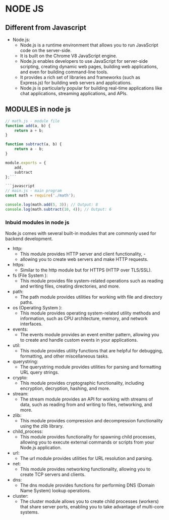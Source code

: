 # NODE JS

## Different from Javascript

- Node.js:
  - Node.js is a runtime environment that allows you to run JavaScript code on the server-side.
  - It is built on the Chrome V8 JavaScript engine.
  - Node.js enables developers to use JavaScript for server-side scripting, creating dynamic web pages, building web applications, and even for building command-line tools.
  - It provides a rich set of libraries and frameworks (such as Express.js) for building web servers and applications.
  - Node.js is particularly popular for building real-time applications like chat applications, streaming applications, and APIs.

## MODULES in node js

```javascript
// math.js - module file
function add(a, b) {
    return a + b;
}

function subtract(a, b) {
    return a - b;
}

module.exports = {
    add,
    subtract
};```

```javascript
// main.js - main program
const math = require('./math');

console.log(math.add(5, 3)); // Output: 8
console.log(math.subtract(10, 4)); // Output: 6
```

### Inbuid modules in node js

Node.js comes with several built-in modules that are commonly used for backend development.

- http:
  - This module provides HTTP server and client functionality, -
  - allowing you to create web servers and make HTTP requests.
- https:
  - Similar to the http module but for HTTPS (HTTP over TLS/SSL).
- fs (File System ):
  - This module provides file system-related operations such as reading and writing files, creating directories, and more.
- path:
  - The path module provides utilities for working with file and directory paths.
- os (Operating System ):
  - This module provides operating system-related utility methods and information, such as CPU architecture, memory, and network interfaces.
- events:
  - The events module provides an event emitter pattern, allowing you to create and handle custom events in your applications.
- util:
  - This module provides utility functions that are helpful for debugging, formatting, and other miscellaneous tasks.
- querystring:
  - The querystring module provides utilities for parsing and formatting URL query strings.
- crypto:
  - This module provides cryptographic functionality, including encryption, decryption, hashing, and more.
- stream:
  - The stream module provides an API for working with streams of data, such as reading from and writing to files, networking, and more.
- zlib:
  - This module provides compression and decompression functionality using the zlib library.
- child_process:
  - This module provides functionality for spawning child processes, allowing you to execute external commands or scripts from your Node.js application.
- url:
  - The url module provides utilities for URL resolution and parsing.
- net:
  - This module provides networking functionality, allowing you to create TCP servers and clients.
- dns:
  - The dns module provides functions for performing DNS (Domain Name System) lookup operations.
- cluster:
  - The cluster module allows you to create child processes (workers) that share server ports, enabling you to take advantage of multi-core systems.
